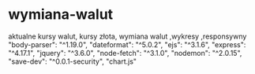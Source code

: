 # wymiana-walut
aktualne kursy walut, kursy złota, wymiana walut ,wykresy ,responsywny
 "body-parser": "^1.19.0",
    "dateformat": "^5.0.2",
    "ejs": "^3.1.6",
    "express": "^4.17.1",
    "jquery": "^3.6.0",
    "node-fetch": "^3.1.0",
    "nodemon": "^2.0.15",
    "save-dev": "^0.0.1-security",
    "chart.js"
